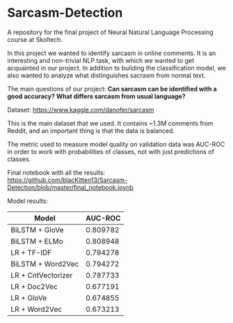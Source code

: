 # Sarcasm-Detection

A repository for the final project of Neural Natural Language Processing course at Skoltech.

In this project we wanted to identify sarcasm in online comments. It is an interesting and non-trivial NLP task, with which we wanted to get acquainted in our project. In addition to building the classification model, we also wanted to analyze what distinguishes sacrasm from normal text.

The main questions of our project: **Can sarcasm can be identified with a good accuracy? What differs sarcasm from usual language?**

Dataset: https://www.kaggle.com/danofer/sarcasm

This is the main dataset that we used. It contains ~1.3M comments from Reddit, and an important thing is that the data is balanced.

The metric used to measure model quality on validation data was AUC-ROC in order to work with probabilities of classes, not with just predictions of classes.

Final notebook with all the results: https://github.com/blacKitten13/Sarcasm-Detection/blob/master/final_notebook.ipynb

Model results:

|Model|AUC-ROC|
|-|-|
|BiLSTM + GloVe|0.809782|
|BiLSTM + ELMo|0.808948|
|LR + TF-IDF|0.794278|
|BiLSTM + Word2Vec|0.794272|
|LR + CntVectorizer|0.787733|
|LR + Doc2Vec|0.677191|
|LR + GloVe|0.674855|
|LR + Word2Vec|0.673213|
